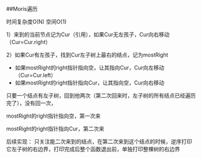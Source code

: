 ##Moris遍历

时间复杂度O(N) 空间O(1)

1）来到的当前节点记为Cur（引用），如果Cur无左孩子，Cur向右移动（Cur=Cur.right）

2）如果Cur有左孩子，找到Cur左子树上最右的结点，记为mostRight

* 如果mostRight的right指针指向空，让其指向Cur，Cur向左移动（Cur=Cur.left）
* 如果mostRight的right指针指向Cur，让其指向空，Cur向右移动



只要一个结点有左子树，回到他两次（第二次回来时，左子树的所有结点已经遍历完了），没有回一次，

mostRight的right指针指向空，第一次来

mostRight的right指针指向Cur，第二次来

后续实现： 只关注能二次来到的结点，在第二次来到这个结点的时候，逆序打印它左子树的右边界，打印完成后整个函数退出前，单独打印整棵树的右边界